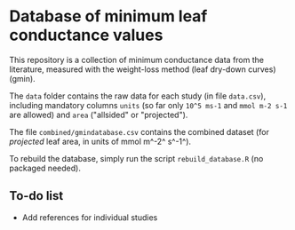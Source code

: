 # Database of minimum leaf conductance values

This repository is a collection of minimum conductance data from the literature, measured with the weight-loss method (leaf dry-down curves) (gmin). 

The `data` folder contains the raw data for each study (in file `data.csv`), including mandatory columns `units` (so far only `10^5 ms-1` and `mmol m-2 s-1` are allowed) and `area` ("allsided" or "projected"). 

The file `combined/gmindatabase.csv` contains the combined dataset (for *projected* leaf area, in units of mmol m^-2^ s^-1^). 

To rebuild the database, simply run the script `rebuild_database.R` (no packaged needed).


## To-do list

- Add references for individual studies
